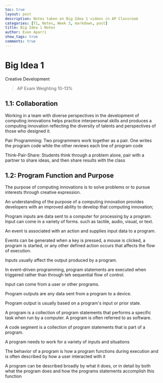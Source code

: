 ```yaml
---
toc: true
layout: post
description: Notes taken on Big Idea 1 videos in AP Classroom
categories: [T1, Notes, Week 3, markdown, post]
title: Big Idea 1 Notes
author: Evan Aparri
show_tags: true
comments: true
---
```


# Big Idea 1
Creative Development
> AP Exam Weighting 10-13%

## 1.1: Collaboration

Working in a team with diverse perspectives in the development of computing innovations helps practice interpersonal skills and produces a computing innovation reflecting the diversity of talents and perspectives of those who designed it.

Pair Programming: Two programmers work together as a pair. One writes the program code while the other reviews each line of program code

Think-Pair-Share: Students think through a problem alone, pair with a partner to share ideas, and then share results with the class

## 1.2: Program Function and Purpose

The purpose of computing innovations is to solve problems or to pursue interests through creative expression.

An understanding of the purpose of a computing innovation provides developers with an improved ability to develop that computing innovation;

Program inputs are data sent to a computer for processing by a program. Input can come in a variety of forms. such as tactile, audio, visual, or text.

An event is associated with an action and supplies input data to a program.

Events can be generated when a key is pressed, a mouse is clicked, a program is started, or any other defined action occurs that affects the flow of execution.

Inputs usually affect the output produced by a program.

In event-driven programming, program statements are executed when triggered rather than through teh sequential flow of control.

Input can come from a user or other programs.

Program outputs are any data sent from a program to a device.

Program output is usually based on a program's input or prior state.

A program is a collection of program statements that performs a specific task when run by a computer. A program is often referred to as software.

A code segment is a collection of program statements that is part of a program.

A program needs to work for a variety of inputs and situations

The behavior of a program is how a program functions during execution and is often described by how a user interacted with it

A program can be described broadly by what it does, or in detail by both what the program does and how the programs statements accomplish this function
